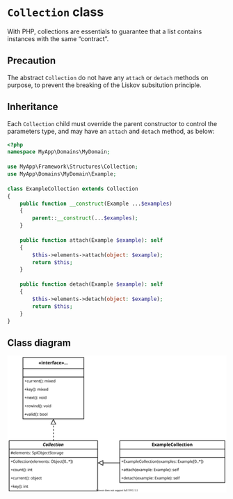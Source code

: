 # `Collection` class

With PHP, collections are essentials to guarantee that a list contains instances with the same “contract”.

## Precaution

The abstract `Collection` do not have any `attach` or `detach` methods on purpose, to prevent the breaking of the Liskov subsitution principle.

## Inheritance

Each `Collection` child must override the parent constructor to control the parameters type, and may have an `attach` and `detach` method, as below:

```php
<?php
namespace MyApp\Domains\MyDomain;

use MyApp\Framework\Structures\Collection;
use MyApp\Domains\MyDomain\Example;

class ExampleCollection extends Collection
{
    public function __construct(Example ...$examples)
    {
        parent::__construct(...$examples);
    }

    public function attach(Example $example): self
    {
        $this->elements->attach(object: $example);
        return $this;
    }

    public function detach(Example $example): self
    {
        $this->elements->detach(object: $example);
        return $this;
    }
}

```

## Class diagram

![collections UML class diagram](uml/collections.svg)
